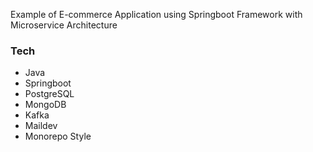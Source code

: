 Example of E-commerce Application using Springboot Framework with Microservice Architecture

### Tech
- Java
- Springboot
- PostgreSQL
- MongoDB
- Kafka
- Maildev
- Monorepo Style